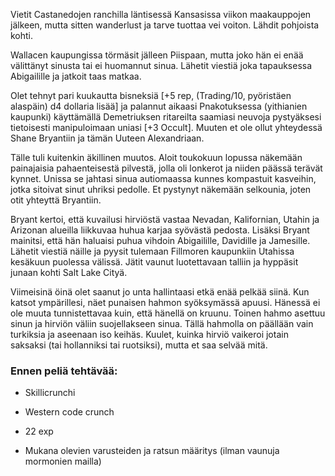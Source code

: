 Vietit Castanedojen ranchilla läntisessä Kansasissa viikon maakauppojen jälkeen, mutta sitten wanderlust ja tarve tuottaa vei voiton. Lähdit pohjoista kohti.

Wallacen kaupungissa törmäsit jälleen Piispaan, mutta joko hän ei enää välittänyt sinusta tai ei huomannut sinua. Lähetit viestiä joka tapauksessa Abigailille ja jatkoit taas matkaa. 

Olet tehnyt pari kuukautta bisneksiä [+5 rep, (Trading/10, pyöristäen alaspäin) d4 dollaria lisää] ja palannut aikaasi Pnakotuksessa (yithianien kaupunki) käyttämällä Demetriuksen ritareilta saamiasi neuvoja pystyäksesi tietoisesti manipuloimaan uniasi [+3 Occult]. Muuten et ole ollut yhteydessä Shane Bryantiin ja tämän Uuteen Alexandriaan.

Tälle tuli kuitenkin äkillinen muutos. Aloit toukokuun lopussa näkemään painajaisia pahaenteisestä pilvestä, jolla oli lonkerot ja niiden päässä terävät kynnet. Unissa se jahtasi sinua autiomaassa kunnes kompastuit kasveihin, jotka sitoivat sinut uhriksi pedolle. Et pystynyt näkemään selkounia, joten otit yhteyttä Bryantiin.

Bryant kertoi, että kuvailusi hirviöstä vastaa Nevadan, Kalifornian, Utahin ja Arizonan alueilla liikkuvaa huhua karjaa syövästä pedosta. Lisäksi Bryant mainitsi, että hän haluaisi puhua vihdoin Abigailille, Davidille ja Jamesille. Lähetit viestiä näille ja pyysit tulemaan Fillmoren kaupunkiin Utahissa kesäkuun puolessa välissä. Jätit vaunut luotettavaan talliin ja hyppäsit junaan kohti Salt Lake Cityä.

Viimeisinä öinä olet saanut jo unta hallintaasi etkä enää pelkää siinä. Kun katsot ympärillesi, näet punaisen hahmon syöksymässä apuusi. Hänessä ei ole muuta tunnistettavaa kuin, että hänellä on kruunu. Toinen hahmo asettuu sinun ja hirviön väliin suojellakseen sinua. Tällä hahmolla on päällään vain turkiksia ja aseenaan iso keihäs. Kuulet, kuinka hirviö vaikeroi jotain saksaksi (tai hollanniksi tai ruotsiksi), mutta et saa selvää mitä.

### Ennen peliä tehtävää:

- Skillicrunchi

- Western code crunch

- 22 exp

- Mukana olevien varusteiden ja ratsun määritys (ilman vaunuja mormonien mailla)

